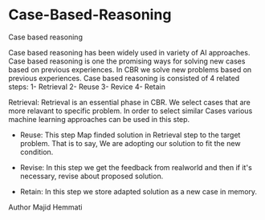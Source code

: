 # Case-Based-Reasoning

Case based reasoning

Case based reasoning has been widely used in variety of AI approaches. Case based reasoning is one the promising ways for solving new cases based on previous experiences. In CBR we solve new problems based on previous experiences. Case based reasoning is consisted of 4 related steps: 1- Retrieval 2- Reuse 3- Revice 4- Retain

Retrieval: Retrieval is an essential phase in CBR. We select cases that are more relavant to specific problem. In order to select similar Cases various machine learning approaches can be used in this step.

 - Reuse: This step Map finded solution in Retrieval step to the target problem. That is to say, We are adopting our solution to fit the new condition.

 - Revise: In this step we get the feedback from realworld and then if it's necessary, revise about proposed solution.

 - Retain: In this step we store adapted solution as a new case in memory.

Author Majid Hemmati
